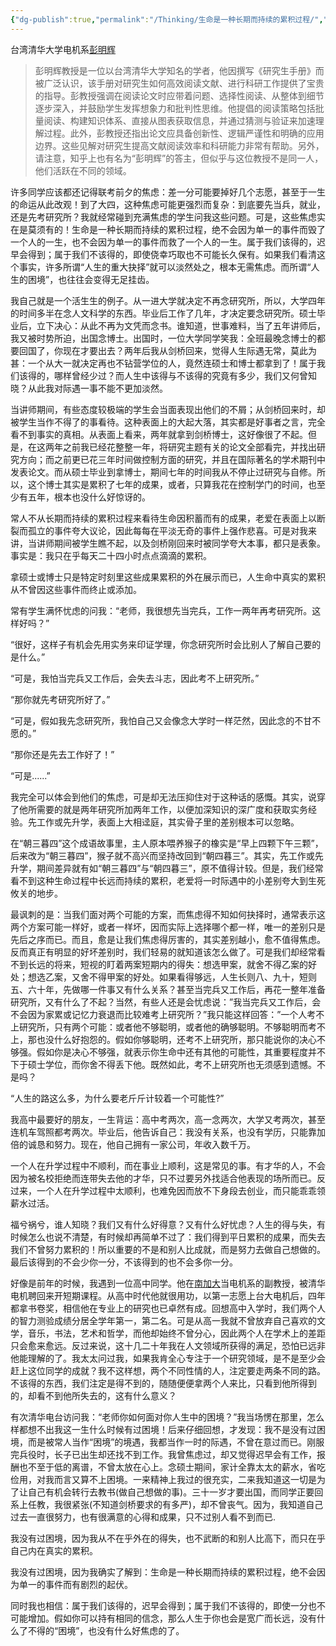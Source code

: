 ```yaml
---
{"dg-publish":true,"permalink":"/Thinking/生命是一种长期而持续的累积过程/","noteIcon":""}
---
```



台湾清华大学电机系[彭明辉](https://zhida.zhihu.com/search?q=%E5%BD%AD%E6%98%8E%E8%BE%89&zhida_source=entity&is_preview=1)
> 彭明辉教授是一位以台湾清华大学知名的学者，他因撰写《研究生手册》而被广泛认识，该手册对研究生如何高效阅读文献、进行科研工作提供了宝贵的指导。彭教授强调在阅读论文时应带着问题、选择性阅读、从整体到细节逐步深入，并鼓励学生发挥想象力和批判性思维。他提倡的阅读策略包括批量阅读、构建知识体系、直接从图表获取信息，并通过猜测与验证来加速理解过程。此外，彭教授还指出论文应具备创新性、逻辑严谨性和明确的应用边界。这些见解对研究生提高文献阅读效率和科研能力非常有帮助。另外，请注意，知乎上也有名为“彭明辉”的答主，但似乎与这位教授不是同一人，他们活跃在不同的领域。
  

许多同学应该都还记得联考前夕的焦虑：差一分可能要掉好几个志愿，甚至于一生的命运从此改观！到了大四，这种焦虑可能更强烈而复杂：到底要先当兵，就业，还是先考研究所？我就经常碰到充满焦虑的学生问我这些问题。可是，这些焦虑实在是莫须有的！生命是一种长期而持续的累积过程，绝不会因为单一的事件而毁了一个人的一生，也不会因为单一的事件而救了一个人的一生。属于我们该得的，迟早会得到；属于我们不该得的，即使侥幸巧取也不可能长久保有。如果我们看清这个事实，许多所谓“人生的重大抉择”就可以淡然处之，根本无需焦虑。而所谓“人生的困境”，也往往会变得无足挂齿。

我自己就是一个活生生的例子。从一进大学就决定不再念研究所，所以，大学四年的时间多半在念人文科学的东西。毕业后工作了几年，才决定要念研究所。硕士毕业后，立下决心：从此不再为文凭而念书。谁知道，世事难料，当了五年讲师后，我又被时势所迫，出国念博士。出国时，一位大学同学笑我：全班最晚念博士的都要回国了，你现在才要出去？两年后我从剑桥回来，觉得人生际遇无常，莫此为甚：一个从大一就决定再也不钻营学位的人，竟然连硕士和博士都拿到了！属于我们该得的，哪样曾经少过？而人生中该得与不该得的究竟有多少，我们又何曾知晓？从此我对际遇一事不能不更加淡然。

  

当讲师期间，有些态度较极端的学生会当面表现出他们的不屑；从剑桥回来时，却被学生当作不得了的事看待。这种表面上的大起大落，其实都是好事者之言，完全看不到事实的真相。从表面上看来，两年就拿到剑桥博士，这好像很了不起。但是，在这两年之前我已经花整整一年，将研究主题有关的论文全部看完，并找出研究方向；而之前更已花三年时间做控制方面的研究，并且在国际著名的学术期刊中发表论文。而从硕士毕业到拿博士，期间七年的时间我从不停止过研究与自修。所以，这个博士其实是累积了七年的成果，或者，只算我花在控制学门的时间，也至少有五年，根本也没什么好惊讶的。

常人不从长期而持续的累积过程来看待生命因积蓄而有的成果，老爱在表面上以断裂而孤立的事件夸大议论，因此每每在平淡无奇的事件上强作悲喜。可是对我来讲，当讲师期间被学生瞧不起，以及剑桥刚回来时被同学夸大本事，都只是表象。事实是：我只在乎每天二十四小时点点滴滴的累积。

拿硕士或博士只是特定时刻里这些成果累积的外在展示而已，人生命中真实的累积从不曾因这些事件而终止或添加。

  

  

常有学生满怀忧虑的问我：“老师，我很想先当完兵，工作一两年再考研究所。这样好吗？”

“很好，这样子有机会先用实务来印证学理，你念研究所时会比别人了解自己要的是什么。”

“可是，我怕当完兵又工作后，会失去斗志，因此考不上研究所。”

“那你就先考研究所好了。”

“可是，假如我先念研究所，我怕自己又会像念大学时一样茫然，因此念的不甘不愿的。”

“那你还是先去工作好了！”

“可是......”

我完全可以体会到他们的焦虑，可是却无法压抑住对于这种话的感慨。其实，说穿了他所需要的就是两年研究所加两年工作，以便加深知识的深广度和获取实务经验。先工作或先升学，表面上大相迳庭，其实骨子里的差别根本可以忽略。

在“朝三暮四”这个成语故事里，主人原本喂养猴子的橡实是“早上四颗下午三颗”，后来改为“朝三暮四”，猴子就不高兴而坚持改回到“朝四暮三”。其实，先工作或先升学，期间差异就有如“朝三暮四”与“朝四暮三”，原不值得计较。但是，我们经常看不到这种生命过程中长远而持续的累积，老爱将一时际遇中的小差别夸大到生死攸关的地步。

最讽刺的是：当我们面对两个可能的方案，而焦虑得不知如何抉择时，通常表示这两个方案可能一样好，或者一样坏，因而实际上选择哪个都一样，唯一的差别只是先后之序而已。而且，愈是让我们焦虑得厉害的，其实差别越小，愈不值得焦虑。反而真正有明显的好坏差别时，我们轻易的就知道该怎么做了。可是我们却经常看不到长远的将来，短视的盯着两案短期内的得失：想选甲案，就舍不得乙案的好处；想选乙案，又舍不得甲案的好处。如果看得够远，人生长则八、九十，短则五、六十年，先做哪一件事又有什么关系？甚至当完兵又工作后，再花一整年准备研究所，又有什么了不起？当然，有些人还是会忧虑说：”我当完兵又工作后，会不会因为家累或记忆力衰退而比较难考上研究所？”我只能这样回答：”一个人考不上研究所，只有两个可能：或者他不够聪明，或者他的确够聪明。不够聪明而考不上，那也没什么好抱怨的。假如你够聪明，还考不上研究所，那只能说你的决心不够强。假如你是决心不够强，就表示你生命中还有其他的可能性，其重要程度并不下于硕士学位，而你舍不得丢下他。既然如此，考不上研究所也无须感到遗憾。不是吗？

“人生的路这么多，为什么要老斤斤计较着一个可能性?”

  

  

我高中最要好的朋友，一生背运：高中考两次，高一念两次，大学又考两次，甚至连机车驾照都考两次。毕业后，他告诉自己：我没有关系，也没有学历，只能靠加倍的诚恳和努力。现在，他自己拥有一家公司，年收入数千万。

一个人在升学过程中不顺利，而在事业上顺利，这是常见的事。有才华的人，不会因为被名校拒绝而连带失去他的才华，只不过要另外找适合他表现的场所而已。反过来，一个人在升学过程中太顺利，也难免因而放不下身段去创业，而只能乖乖领薪水过活。

  

福兮祸兮，谁人知晓？我们又有什么好得意？又有什么好忧虑？人生的得与失，有时候怎么也说不清楚，有时候却再简单不过了：我们得到平日累积的成果，而失去我们不曾努力累积的！所以重要的不是和别人比成就，而是努力去做自己想做的。最后该得到的不会少你一分，不该得到的也不会多你一分。

好像是前年的时候，我遇到一位高中同学。他在[南加大](https://zhida.zhihu.com/search?q=%E5%8D%97%E5%8A%A0%E5%A4%A7&zhida_source=entity&is_preview=1)当电机系的副教授，被清华电机聘回来开短期课程。从高中时代他就很用功，以第一志愿上台大电机后，四年都拿书卷奖，相信他在专业上的研究也已卓然有成。回想高中入学时，我们两个人的智力测验成绩分居全学年第一，第二名。可是从高一我就不曾放弃自己喜欢的文学，音乐，书法，艺术和哲学，而他却始终不曾分心，因此两个人在学术上的差距只会愈来愈远。反过来说，这十几二十年我在人文领域所获得的满足，恐怕已远非他能理解的了。我太太问过我，如果我肯全心专注于一个研究领域，是不是至少会赶上这位同学的成就？我不这样想，两个不同性情的人，注定要走两条不同的路。不该得的东西，我们注定是得不到的，随随便便拿两个人来比，只看到他所得到的，却看不到他所失去的，这有什么意义？

有次清华电台访问我：“老师你如何面对你人生中的困境？”我当场愣在那里，怎么样都想不出我这一生什么时候有过困境！后来仔细回想，才发现：我不是没有过困境，而是被常人当作“困境”的境遇，我都当作一时的际遇，不曾在意过而已。刚服完兵役时，长子已出生却还找不到工作。我曾焦虑过，却又觉得迟早会有工作，报酬也不至于低的离谱，不曾太放在心上。念硕士期间，家计全靠太太的薪水，省吃俭用，对我而言又算不上困境。一来精神上我过的很充实，二来我知道这一切是为了让自己有机会转行去教书(做自己想做的事)。三十一岁才要出国，而同学正要回系上任教，我很紧张(不知道剑桥要求的有多严)，却不曾丧气。因为，我知道自己过去一直很努力，也有很满意的心得和成果，只不过别人看不到而已.

我没有过困境，因为我从不在乎外在的得失，也不武断的和别人比高下，而只在乎自己内在真实的累积。

我没有过困境，因为我确实了解到：生命是一种长期而持续的累积过程，绝不会因为单一的事件而有剧烈的起伏。

同时我也相信：属于我们该得的，迟早会得到；属于我们不该得的，即使一分也不可能增加。假如你可以持有相同的信念，那么人生于你也会是宽广而长远，没有什么了不得的“困境”，也没有什么好焦虑的了。